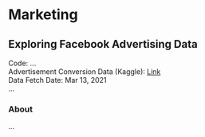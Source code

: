 # Marketing


## Exploring Facebook Advertising Data
Code: ... \
Advertisement Conversion Data (Kaggle): [Link](https://www.kaggle.com/datasets/loveall/clicks-conversion-tracking) \
Data Fetch Date: Mar 13, 2021 \
...


### About
...




